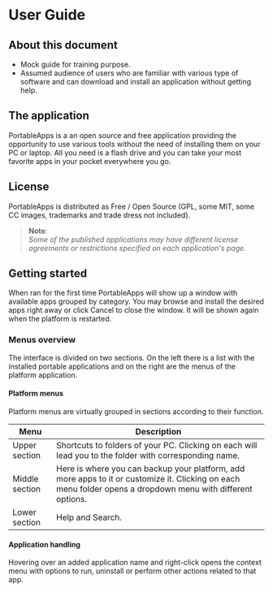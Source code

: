 # User Guide

## About this document

* Mock guide for training purpose.
* Assumed audience of users who are familiar with various type of software and can download and install an application without getting help.

## The application

PortableApps is a an open source and free application providing the opportunity to use various tools without the need of installing them on your PC or laptop. All you need is a flash drive and you can take your most favorite apps in your pocket everywhere you go.

## License

PortableApps is distributed as Free / Open Source (GPL, some MIT, some CC images, trademarks and trade dress not included).

>**Note**:<br>*Some of the published applications may have different license agreements or restrictions specified on each application's page.*

## Getting started

When ran for the first time PortableApps will show up a window with available apps grouped by category. You may browse and install the desired apps right away or click Cancel to close the window. It will be shown again when the platform is restarted.

### Menus overview

The interface is divided on two sections. On the left there is a list with the installed portable applications and on the right are the menus of the platform application.

#### Platform menus

Platform menus are virtually grouped in sections according to their function.

| Menu | Description |
| -------------- | -------------- |
| Upper section | Shortcuts to folders of your PC. Clicking on each will lead you to the folder with corresponding name. |
| Middle section | Here is where you can backup your platform, add more apps to it or customize it. Clicking on each menu folder opens a dropdown menu with different options.|
| Lower section | Help and Search. |

#### Application handling

Hovering over an added application name and right-click opens the context menu with options to run, uninstall or perform other actions related to that app.
